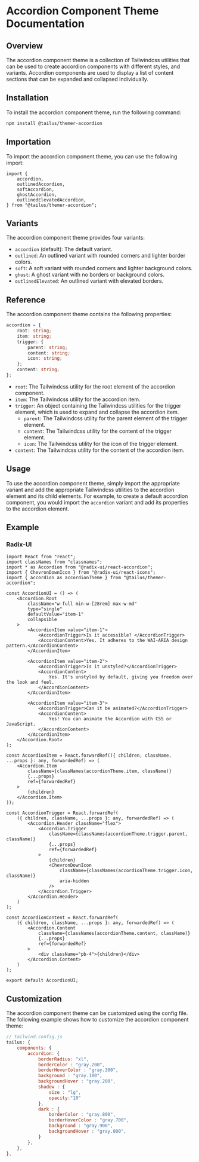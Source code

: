# Accordion Component Theme Documentation

## Overview

The accordion component theme is a collection of Tailwindcss utilities that can be used to create accordion components with different styles, and variants. Accordion components are used to display a list of content sections that can be expanded and collapsed individually.

## Installation

To install the accordion component theme, run the following command:

```bash
npm install @tailus/themer-accordion
```

## Importation

To import the accordion component theme, you can use the following import:

```tsx
import {
    accordion,
    outlinedAccordion,
    softAccordion,
    ghostAccordion,
    outlinedElevatedAccordion,
} from "@tailus/themer-accordion";
```

## Variants

The accordion component theme provides four variants:

-   `accordion` (default): The default variant.
-   `outlined`: An outlined variant with rounded corners and lighter border colors.
-   `soft`: A soft variant with rounded corners and lighter background colors.
-   `ghost`: A ghost variant with no borders or background colors.
-   `outlinedElevated`: An outlined variant with elevated borders.

## Reference

The accordion component theme contains the following properties:

```ts
accordion = {
    root: string;
    item: string;
    trigger: {
        parent: string;
        content: string;
        icon: string;
    };
    content: string;
};
```

-   `root`: The Tailwindcss utility for the root element of the accordion component.
-   `item`: The Tailwindcss utility for the accordion item.
-   `trigger`: An object containing the Tailwindcss utilities for the trigger element, which is used to expand and collapse the accordion item.
    -   `parent`: The Tailwindcss utility for the parent element of the trigger element.
    -   `content`: The Tailwindcss utility for the content of the trigger element.
    -   `icon`: The Tailwindcss utility for the icon of the trigger element.
-   `content`: The Tailwindcss utility for the content of the accordion item.

## Usage

To use the accordion component theme, simply import the appropriate variant and add the appropriate Tailwindcss utilities to the accordion element and its child elements. For example, to create a default accordion component, you would import the `accordion` variant and add its properties to the accordion element.

## Example

### Radix-UI

```tsx
import React from "react";
import classNames from "classnames";
import * as Accordion from "@radix-ui/react-accordion";
import { ChevronDownIcon } from "@radix-ui/react-icons";
import { accordion as accordionTheme } from "@tailus/themer-accordion";

const AccordionUI = () => (
    <Accordion.Root
        className="w-full min-w-[28rem] max-w-md"
        type="single"
        defaultValue="item-1"
        collapsible
    >
        <AccordionItem value="item-1">
            <AccordionTrigger>Is it accessible? </AccordionTrigger>
            <AccordionContent>Yes. It adheres to the WAI-ARIA design pattern.</AccordionContent>
        </AccordionItem>

        <AccordionItem value="item-2">
            <AccordionTrigger>Is it unstyled?</AccordionTrigger>
            <AccordionContent>
                Yes. It's unstyled by default, giving you freedom over the look and feel.
            </AccordionContent>
        </AccordionItem>

        <AccordionItem value="item-3">
            <AccordionTrigger>Can it be animated?</AccordionTrigger>
            <AccordionContent>
                Yes! You can animate the Accordion with CSS or JavaScript.
            </AccordionContent>
        </AccordionItem>
    </Accordion.Root>
);

const AccordionItem = React.forwardRef(({ children, className, ...props }: any, forwardedRef) => (
    <Accordion.Item
        className={classNames(accordionTheme.item, className)}
        {...props}
        ref={forwardedRef}
    >
        {children}
    </Accordion.Item>
));

const AccordionTrigger = React.forwardRef(
    ({ children, className, ...props }: any, forwardedRef) => (
        <Accordion.Header className="flex">
            <Accordion.Trigger
                className={classNames(accordionTheme.trigger.parent, className)}
                {...props}
                ref={forwardedRef}
            >
                {children}
                <ChevronDownIcon
                    className={classNames(accordionTheme.trigger.icon, className)}
                    aria-hidden
                />
            </Accordion.Trigger>
        </Accordion.Header>
    )
);

const AccordionContent = React.forwardRef(
    ({ children, className, ...props }: any, forwardedRef) => (
        <Accordion.Content
            className={classNames(accordionTheme.content, className)}
            {...props}
            ref={forwardedRef}
        >
            <div className="pb-4">{children}</div>
        </Accordion.Content>
    )
);

export default AccordionUI;
```

## Customization

The accordion component theme can be customized using the config file. The following example shows how to customize the accordion component theme:

```js
// tailwind.config.js
tailus: {
    components: {
        accordion: {
            borderRadius: "xl",
            borderColor : "gray.200",
            borderHoverColor : "gray.300",
            background : "gray.100",
            backgroundHover : "gray.200",
            shadow : {
                size : "lg",
                opacity:"10"
            },
            dark : {
                borderColor : "gray.800",
                borderHoverColor : "gray.700",
                background : "gray.900",
                backgroundHover : "gray.800",
            }
        },
    },
},
```
